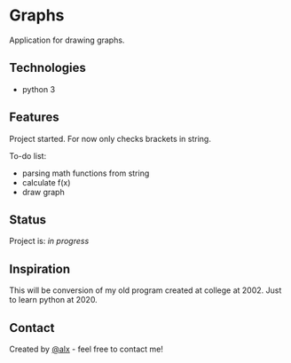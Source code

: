 # Graphs
Application for drawing graphs. 

## Technologies
* python 3

## Features
Project started. For now only checks brackets in string.

To-do list:
* parsing math functions from string 
* calculate f(x)
* draw graph

## Status
Project is: _in progress_

## Inspiration
This will be conversion of my old program created at college at 2002. 
Just to learn python at 2020.

## Contact
Created by [@alx](alx_nc@tlen.pl) - feel free to contact me!
